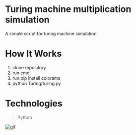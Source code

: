 #  Turing machine multiplication simulation  

A simple script for turing machine simulation 
# How It Works

 1. clone repository 
 2. run cmd 
 3. run pip install colorama
 3. python Turing/turing.py
 

 # **Technologies**

>  Python

 
![gif](https://drive.google.com/uc?export=view&id=18ZNIC-0_B82V9rhtXzaxgY_tg8MLOjdr)
